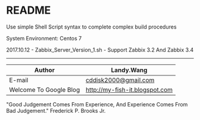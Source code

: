 README
===========================
Use simple Shell Script syntax to complete complex build procedures

System Environment: Centos 7

2017.10.12 - Zabbix_Server_Version_1.sh - Support Zabbix 3.2 And Zabbix 3.4

*********
	
|Author|Landy.Wang|
|---|---
|E-mail|cddisk2000@gmail.com
|Welcome To Google Blog|http://my-fish-it.blogspot.com

"Good Judgement Comes From Experience, And Experience Comes From Bad Judgement."
Frederick P. Brooks Jr.
